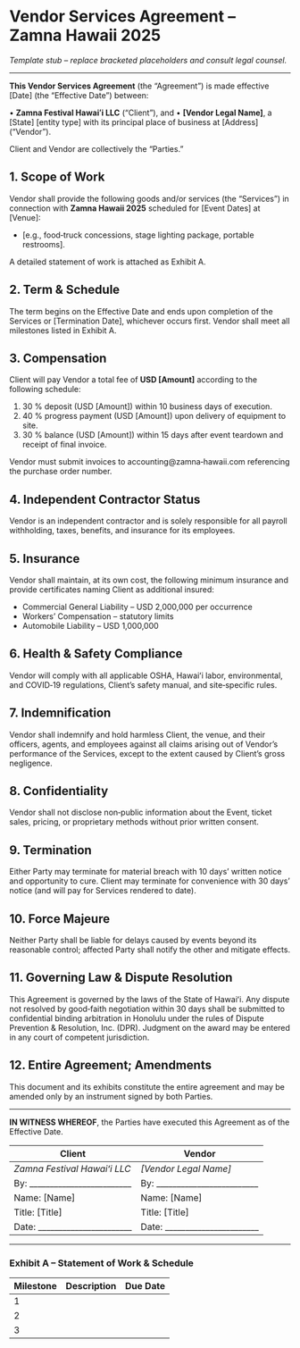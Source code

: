 # Vendor Services Agreement – **Zamna Hawaii 2025**

*Template stub – replace bracketed placeholders and consult legal counsel.*

---

**This Vendor Services Agreement** (the “Agreement”) is made effective
[Date] (the “Effective Date”) between:

• **Zamna Festival Hawaiʻi LLC** (“Client”), and
• **[Vendor Legal Name]**, a [State] [entity type] with its principal place of
  business at [Address] (“Vendor”).

Client and Vendor are collectively the “Parties.”

## 1. Scope of Work
Vendor shall provide the following goods and/or services (the “Services”) in
connection with **Zamna Hawaii 2025** scheduled for [Event Dates] at [Venue]:

* [e.g., food‑truck concessions, stage lighting package, portable restrooms].

A detailed statement of work is attached as Exhibit A.

## 2. Term & Schedule
The term begins on the Effective Date and ends upon completion of
the Services or [Termination Date], whichever occurs first.  Vendor shall meet
all milestones listed in Exhibit A.

## 3. Compensation
Client will pay Vendor a total fee of **USD [Amount]** according to the
following schedule:

1. 30 % deposit (USD [Amount]) within 10 business days of execution.
2. 40 % progress payment (USD [Amount]) upon delivery of equipment to site.
3. 30 % balance (USD [Amount]) within 15 days after event teardown and receipt of
   final invoice.

Vendor must submit invoices to accounting@zamna‑hawaii.com referencing the
purchase order number.

## 4. Independent Contractor Status
Vendor is an independent contractor and is solely responsible for all payroll
withholding, taxes, benefits, and insurance for its employees.

## 5. Insurance
Vendor shall maintain, at its own cost, the following minimum insurance and
provide certificates naming Client as additional insured:

* Commercial General Liability – USD 2,000,000 per occurrence
* Workers’ Compensation – statutory limits
* Automobile Liability – USD 1,000,000

## 6. Health & Safety Compliance
Vendor will comply with all applicable OSHA, Hawaiʻi labor, environmental, and
COVID‑19 regulations, Client’s safety manual, and site‑specific rules.

## 7. Indemnification
Vendor shall indemnify and hold harmless Client, the venue, and their officers,
agents, and employees against all claims arising out of Vendor’s performance of
the Services, except to the extent caused by Client’s gross negligence.

## 8. Confidentiality
Vendor shall not disclose non‑public information about the Event, ticket sales,
pricing, or proprietary methods without prior written consent.

## 9. Termination
Either Party may terminate for material breach with 10 days’ written notice and
opportunity to cure.  Client may terminate for convenience with 30 days’ notice
(and will pay for Services rendered to date).

## 10. Force Majeure
Neither Party shall be liable for delays caused by events beyond its reasonable
control; affected Party shall notify the other and mitigate effects.

## 11. Governing Law & Dispute Resolution
This Agreement is governed by the laws of the State of Hawaiʻi. Any dispute not
resolved by good‑faith negotiation within 30 days shall be submitted to
confidential binding arbitration in Honolulu under the rules of Dispute
Prevention & Resolution, Inc. (DPR).  Judgment on the award may be entered in
any court of competent jurisdiction.

## 12. Entire Agreement; Amendments
This document and its exhibits constitute the entire agreement and may be
amended only by an instrument signed by both Parties.

---

**IN WITNESS WHEREOF**, the Parties have executed this Agreement as of the
Effective Date.

| Client | Vendor |
|--------|--------|
| _Zamna Festival Hawaiʻi LLC_ | _[Vendor Legal Name]_ |
| By: _________________________ | By: _________________________ |
| Name: [Name] | Name: [Name] |
| Title: [Title] | Title: [Title] |
| Date: _______________________ | Date: _______________________ |

---

### Exhibit A – Statement of Work & Schedule

| Milestone | Description | Due Date |
|-----------|-------------|----------|
| 1 |  |  |
| 2 |  |  |
| 3 |  |  |

